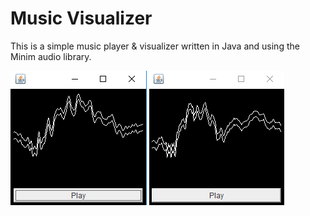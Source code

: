 # Music Visualizer

This is a simple music player & visualizer written in Java and using the Minim audio library.

![s1](screenshots/s1.PNG)
![s2](screenshots/s2.PNG)

